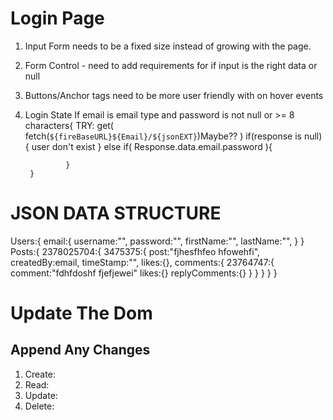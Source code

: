 # Login Page
1. Input Form needs to be a fixed size instead of growing with the page.
2. Form Control - need to add requirements for if input is the right data or null
3. Buttons/Anchor tags need to be more user friendly with on hover events
4. Login State
        If email is email type and password is not null or >= 8 characters{
                TRY: get( fetch(`${fireBaseURL}${Email}/${jsonEXT}`)Maybe?? )
                if(response is null){
                        user don't exist
                }
                else if( Response.data.email.password ){

                }
        }
# JSON DATA STRUCTURE  
Users:{
        email:{
                username:"",
                password:"",
                firstName:"",
                lastName:"",
        }
}
Posts:{
        2378025704:{
                3475375:{
                        post:"fjhesfhfeo hfowehfi",
                        createdBy:email,
                        timeStamp:"",
                        likes:{},
                        comments:{
                                23764747:{
                                        comment:"fdhfdoshf fjefjewei"
                                        likes:{}
                                        replyComments:{}
                                }
                        }
                }
        }
}
# Update The Dom

## Append Any Changes

1. Create:
2. Read:
3. Update:
4. Delete:

